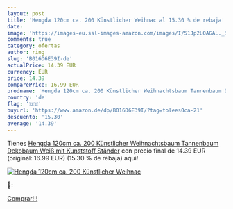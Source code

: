 ```yaml
---
layout: post
title: 'Hengda 120cm ca. 200 Künstlicher Weihnac al 15.30 % de rebaja'
date: 
image: 'https://images-eu.ssl-images-amazon.com/images/I/51Jp2L0AGAL._SL200_.jpg'
comments: true
category: ofertas
author: ring
slug: 'B016D6E39I-de'
actualPrice: 14.39 EUR
currency: EUR
price: 14.39
comparePrice: 16.99 EUR
prodname: 'Hengda 120cm ca. 200 Künstlicher Weihnachtsbaum Tannenbaum Dekobaum Weiß mit Kunststoff Ständer'
country: 'de'
flag: '🇩🇪'
buyurl: 'https://www.amazon.de/dp/B016D6E39I/?tag=tolees0ca-21'
descuento: '15.30'
average: '14.39'
---
```


Tienes [Hengda 120cm ca. 200 Künstlicher Weihnachtsbaum Tannenbaum Dekobaum Weiß mit Kunststoff Ständer](https://www.amazon.de/dp/B016D6E39I/?tag=tolees0ca-21) con precio final de  14.39 EUR (original: 16.99 EUR) (15.30 %  de rebaja) aqui!

[![Hengda 120cm ca. 200 Künstlicher Weihnac](https://images-eu.ssl-images-amazon.com/images/I/51Jp2L0AGAL._SL200_.jpg)](https://www.amazon.de/dp/B016D6E39I/?tag=tolees0ca-21)

🔎:


[Comprar!!!](https://www.amazon.de/dp/B016D6E39I/?tag=tolees0ca-21)
